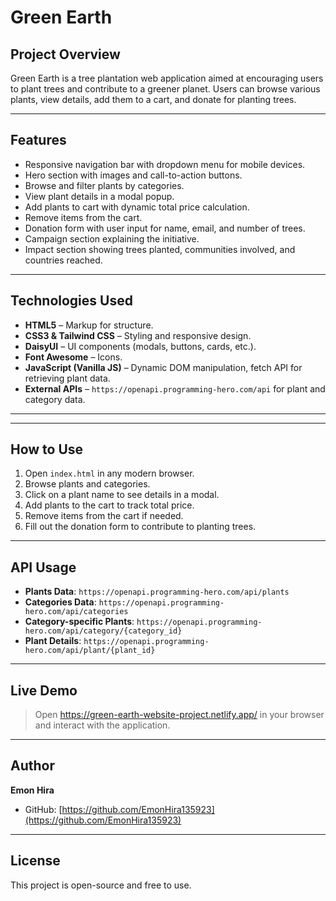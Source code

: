 # Green Earth

## Project Overview

Green Earth is a tree plantation web application aimed at encouraging users to plant trees and contribute to a greener planet. Users can browse various plants, view details, add them to a cart, and donate for planting trees.

---

## Features

- Responsive navigation bar with dropdown menu for mobile devices.
- Hero section with images and call-to-action buttons.
- Browse and filter plants by categories.
- View plant details in a modal popup.
- Add plants to cart with dynamic total price calculation.
- Remove items from the cart.
- Donation form with user input for name, email, and number of trees.
- Campaign section explaining the initiative.
- Impact section showing trees planted, communities involved, and countries reached.

---

## Technologies Used

- **HTML5** – Markup for structure.
- **CSS3 & Tailwind CSS** – Styling and responsive design.
- **DaisyUI** – UI components (modals, buttons, cards, etc.).
- **Font Awesome** – Icons.
- **JavaScript (Vanilla JS)** – Dynamic DOM manipulation, fetch API for retrieving plant data.
- **External APIs** – `https://openapi.programming-hero.com/api` for plant and category data.

---

---

## How to Use

1. Open `index.html` in any modern browser.
2. Browse plants and categories.
3. Click on a plant name to see details in a modal.
4. Add plants to the cart to track total price.
5. Remove items from the cart if needed.
6. Fill out the donation form to contribute to planting trees.

---

## API Usage

- **Plants Data**: `https://openapi.programming-hero.com/api/plants`
- **Categories Data**: `https://openapi.programming-hero.com/api/categories`
- **Category-specific Plants**: `https://openapi.programming-hero.com/api/category/{category_id}`
- **Plant Details**: `https://openapi.programming-hero.com/api/plant/{plant_id}`

---

## Live Demo

> Open https://green-earth-website-project.netlify.app/ in your browser and interact with the application.

---

## Author

**Emon Hira**

- GitHub: [https://github.com/EmonHira135923](https://github.com/EmonHira135923)

---

## License

This project is open-source and free to use.
